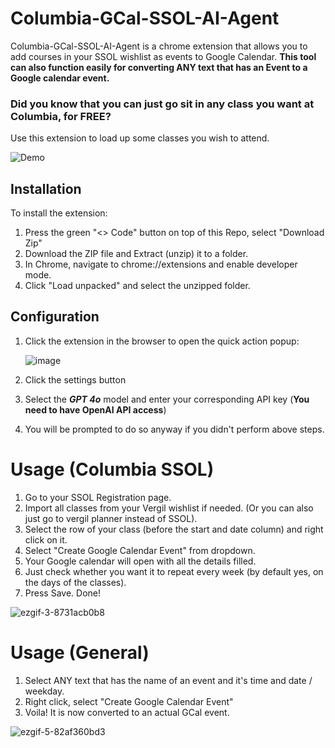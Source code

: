 # Columbia-GCal-SSOL-AI-Agent

Columbia-GCal-SSOL-AI-Agent is a chrome extension that allows you to add courses in your SSOL wishlist as events to Google Calendar. 
**This tool can also function easily for converting ANY text that has an Event to a Google calendar event.**

### Did you know that you can just go sit in any class you want at Columbia, for FREE?
Use this extension to load up some classes you wish to attend.

![Demo](https://github.com/user-attachments/assets/ec3c603f-724f-4816-8977-7614e2444bbd)


## Installation

To install the extension:

1. Press the green "<> Code" button on top of this Repo, select "Download Zip" 
2. Download the ZIP file and Extract (unzip) it to a folder.
3. In Chrome, navigate to chrome://extensions and enable developer mode.
4. Click "Load unpacked" and select the unzipped folder.


## Configuration

1. Click the extension in the browser to open the quick action popup:

    ![image](https://github.com/user-attachments/assets/06106765-b67c-4823-9b51-b482ad9acfad)

2. Click the settings button
3. Select the ***GPT 4o*** model and enter your corresponding API key (**You need to have OpenAI API access**)
4. You will be prompted to do so anyway if you didn't perform above steps.



# Usage (Columbia SSOL)

1. Go to your SSOL Registration page.
2. Import all classes from your Vergil wishlist if needed. (Or you can also just go to vergil planner instead of SSOL).
3. Select the row of your class (before the start and date column) and right click on it.
4. Select "Create Google Calendar Event" from dropdown.
5. Your Google calendar will open with all the details filled.
6. Just check whether you want it to repeat every week (by default yes, on the days of the classes).
7. Press Save. Done!

![ezgif-3-8731acb0b8](https://github.com/user-attachments/assets/3fa47917-89a0-47c6-a67e-d7fb05ba3c53)


# Usage (General)
1. Select ANY text that has the name of an event and it's time and date / weekday.
2. Right click, select "Create Google Calendar Event"
3. Voila! It is now converted to an actual GCal event.

![ezgif-5-82af360bd3](https://github.com/user-attachments/assets/4818dc83-95cf-4b91-af5d-36369776714d)
